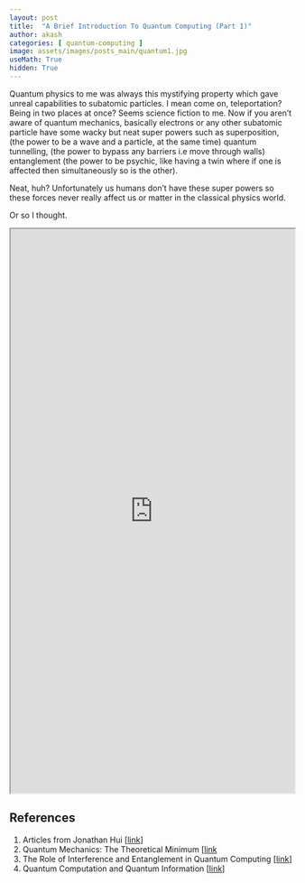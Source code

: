 ```yaml
---
layout: post
title:  "A Brief Introduction To Quantum Computing (Part 1)"
author: akash
categories: [ quantum-computing ]
image: assets/images/posts_main/quantum1.jpg
useMath: True
hidden: True
---
```


Quantum physics to me was always this mystifying property which gave unreal capabilities to subatomic particles.
I mean come on, teleportation? Being in two places at once? Seems science fiction to me. Now if you aren’t aware of quantum mechanics, basically electrons or any other subatomic particle have some wacky but neat super powers such as superposition, (the power to be a wave and a particle, at the same time) quantum tunnelling, (the power to bypass any barriers i.e move through walls) entanglement (the power to be psychic, like having a twin where if one is affected then simultaneously so is the other).

Neat, huh? Unfortunately us humans don’t have these super powers so these forces never really affect us or matter in the classical physics world.

Or so I thought.

<iframe src="https://drive.google.com/file/d/1Zfl0cuDxvaiEYQGKTaJFsdCTVNik87LZ/preview" width="100%" height="1000" allow="autoplay"></iframe>

## References

1. Articles from Jonathan Hui [[link](https://www.mustythoughts.com/resources.html)]
2. Quantum Mechanics: The Theoretical Minimum [[link](https://3lib.net/dl/5156427/94f98c)
3. The Role of Interference and Entanglement in Quantum Computing [[link](http://pages.cs.wisc.edu/~dieter/Papers/vangael-thesis.pdf)]
4. Quantum Computation and Quantum Information  [[link](https://3lib.net/dl/1285150/5a7ec6)]

